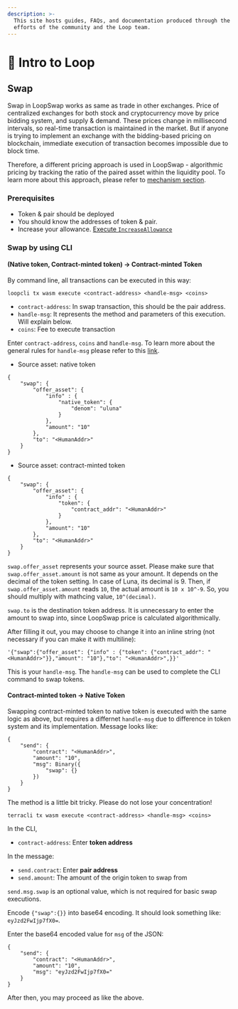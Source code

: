 ```yaml
---
description: >-
  This site hosts guides, FAQs, and documentation produced through the joint
  efforts of the community and the Loop team.
---
```


# 👋 Intro to Loop

## Swap <a id="swap"></a>

Swap in LoopSwap works as same as trade in other exchanges. Price of centralized exchanges for both stock and cryptocurrency move by price bidding system, and supply & demand. These prices change in millisecond intervals, so real-time transaction is maintained in the market. But if anyone is trying to implement an exchange with the bidding-based pricing on blockchain, immediate execution of transaction becomes impossible due to block time.

Therefore, a different pricing approach is used in LoopSwap - algorithmic pricing by tracking the ratio of the paired asset within the liquidity pool. To learn more about this approach, please refer to [mechanism section](https://app.gitbook.com/@usama-zeeyou/s/loop/~/drafts/-MiV9TLqqmMLvhM7R-9J/mechanism).

### Prerequisites <a id="prerequisites"></a>

* Token & pair should be deployed
* You should know the addresses of token & pair.
* Increase your allowance. [Execute `IncreaseAllowance`](https://app.gitbook.com/@usama-zeeyou/s/loop/message-reference/cw20-token)

### Swap by using CLI <a id="swap-by-using-cli"></a>

####  \(Native token, Contract-minted token\) -&gt; Contract-minted Token <a id="native-token-contract-minted-token---contract-minted-token"></a>

By command line, all transactions can be executed in this way:

```text
loopcli tx wasm execute <contract-address> <handle-msg> <coins>
```

* `contract-address`: In swap transaction, this should be the pair address.
* `handle-msg`: It represents the method and parameters of this execution. Will explain below.
* `coins`: Fee to execute transaction

Enter `contract-address`, `coins` and `handle-msg`. To learn more about the general rules for `handle-msg` please refer to this [link](https://docs.terraswap.io/docs/howto/query/).

* Source asset: native token

```text
{
    "swap": {
        "offer_asset": {
            "info" : {
                "native_token": {
                    "denom": "uluna"
                }
            },
            "amount": "10"
        },
        "to": "<HumanAddr>"
    }
}
```

* Source asset: contract-minted token

```text
{
    "swap": {
        "offer_asset": {
            "info" : {
                "token": {
                    "contract_addr": "<HumanAddr>"
                }
            },
            "amount": "10"
        },
        "to": "<HumanAddr>"
    }
}

```

`swap.offer_asset` represents your source asset. Please make sure that `swap.offer_asset.amount` is not same as your amount. It depends on the decimal of the token setting. In case of Luna, its decimal is 9. Then, if `swap.offer_asset.amount` reads `10`, the actual amount is `10 x 10^-9`. So, you should multiply with mathcing value, `10^(decimal)`.

`swap.to` is the destination token address. It is unnecessary to enter the amount to swap into, since LoopSwap price is calculated algorithmically.

After filling it out, you may choose to change it into an inline string \(not necessary if you can make it with multiline\):

```text
'{"swap":{"offer_asset": {"info" : {"token": {"contract_addr": "<HumanAddr>"}},"amount": "10"},"to": "<HumanAddr>",}}'
```

This is your `handle-msg`. The `handle-msg` can be used to complete the CLI command to swap tokens.

####  Contract-minted token -&gt; Native Token <a id="contract-minted-token---native-token"></a>

Swapping contract-minted token to native token is executed with the same logic as above, but requires a differnet `handle-msg` due to difference in token system and its implementation. Message looks like:

```text
{
    "send": {
        "contract": "<HumanAddr>",
        "amount": "10",
        "msg": Binary({
            "swap": {}
        })
    }
}
```

The method is a little bit tricky. Please do not lose your concentration!

```text
terracli tx wasm execute <contract-address> <handle-msg> <coins>
```

In the CLI,

* `contract-address`: Enter **token address**

In the message:

* `send.contract`: Enter **pair address**
* `send.amount`: The amount of the origin token to swap from

`send.msg.swap` is an optional value, which is not required for basic swap executions.

Encode `{"swap":{}}` into base64 encoding. It should look something like: `eyJzd2FwIjp7fX0=`.

Enter the base64 encoded value for `msg` of the JSON:

```text
{
    "send": {
        "contract": "<HumanAddr>",
        "amount": "10",
        "msg": "eyJzd2FwIjp7fX0="
    }
}
```

After then, you may proceed as like the above.

